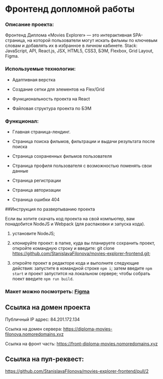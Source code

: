 # Фронтенд допломной работы

### Описание проекта:

Фронтенд Диплома «Movies Explorer» — это интерактивная SPA-страница, на которой пользователи могут искать фильмы по ключевым словам и добавлять их в избранное в личном кабинете. Stack: JavaScript, API, React.js, JSX, HTML5, CSS3, БЭМ, Flexbox, Grid Layout, Figma.

### Используемые технологии:
* Адаптивная верстка

* Создание сетки для элементов на Flex/Grid

* Функциональность проекта на React

* Файловая структура проекта по БЭМ

### Функционал:
* Главная страница-лендинг.

* Страница поиска фильмов, фильтрации и выдачи результата после поиска

* Страница сохраненных фильмов пользователя

* Страница профиля пользователя с возможностью поменять свои данные

* Страница регистрации

* Страница авторизации

* Страница ошибки 404

##Инструкция по развертыванию проекта 

Если вы хотите скачать код проекта на свой компьютер, вам понадобится NodeJS и Webpack (для распаковки и запуска кода).

1) установите NodeJS;
2) клонируйте проект:
в папке, куда вы планируете сохранить проект, откройте командную строку и введите: git clone https://github.com/StanislavaFilonova/movies-explorer-frontend.git;

3) откройте проект в редакторе кода и выполните следующие действия:
запустите в командной строке `npm i`; затем введите `npm start` и проект запустится на локальном сервере; чтобы собрать поект введите `npm run build`.


### Макет можно посмотреть: [Figma](https://www.figma.com/file/cm3mOwf1Z6MpeI8rLZkVrI/Diploma.-Filonova?node-id=891%3A3857)

## Ссылка на домен проекта
Публичный IP адрес: 84.201.172.134

Ссылка на домен сервера: https://diploma-movies-filonova.nomoredomains.xyz

Ссылка на фронт часть: https://front-diploma-movies.nomoredomains.xyz

## Ссылка на пул-реквест: 
https://github.com/StanislavaFilonova/movies-explorer-frontend/pull/2

